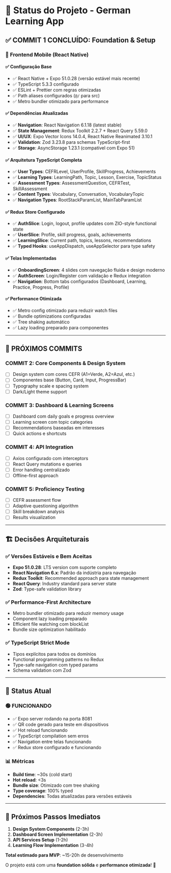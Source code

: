 # 🚀 Status do Projeto - German Learning App

## ✅ **COMMIT 1 CONCLUÍDO**: Foundation & Setup

### 📱 **Frontend Mobile (React Native)**

#### **✅ Configuração Base**

- ✅ React Native + Expo 51.0.28 (versão estável mais recente)
- ✅ TypeScript 5.3.3 configurado
- ✅ ESLint + Prettier com regras otimizadas
- ✅ Path aliases configurados (`@/` para src)
- ✅ Metro bundler otimizado para performance

#### **✅ Dependências Atualizadas**

- ✅ **Navigation**: React Navigation 6.1.18 (latest stable)
- ✅ **State Management**: Redux Toolkit 2.2.7 + React Query 5.59.0
- ✅ **UI/UX**: Expo Vector Icons 14.0.4, React Native Reanimated 3.10.1
- ✅ **Validation**: Zod 3.23.8 para schemas TypeScript-first
- ✅ **Storage**: AsyncStorage 1.23.1 (compatível com Expo 51)

#### **✅ Arquitetura TypeScript Completa**

- ✅ **User Types**: CEFRLevel, UserProfile, SkillProgress, Achievements
- ✅ **Learning Types**: LearningPath, Topic, Lesson, Exercise, TopicStatus
- ✅ **Assessment Types**: AssessmentQuestion, CEFRTest, SkillAssessment
- ✅ **Content Types**: Vocabulary, Conversation, VocabularyTopic
- ✅ **Navigation Types**: RootStackParamList, MainTabParamList

#### **✅ Redux Store Configurado**

- ✅ **AuthSlice**: Login, logout, profile updates com ZIO-style functional state
- ✅ **UserSlice**: Profile, skill progress, goals, achievements
- ✅ **LearningSlice**: Current path, topics, lessons, recommendations
- ✅ **Typed Hooks**: useAppDispatch, useAppSelector para type safety

#### **✅ Telas Implementadas**

- ✅ **OnboardingScreen**: 4 slides com navegação fluida e design moderno
- ✅ **AuthScreen**: Login/Register com validação e Redux integration
- ✅ **Navigation**: Bottom tabs configurados (Dashboard, Learning, Practice, Progress, Profile)

#### **✅ Performance Otimizada**

- ✅ Metro config otimizado para reduzir watch files
- ✅ Bundle optimizations configuradas
- ✅ Tree shaking automático
- ✅ Lazy loading preparado para componentes

---

## 🎯 **PRÓXIMOS COMMITS**

### **COMMIT 2**: Core Components & Design System

- [ ] Design system com cores CEFR (A1=Verde, A2=Azul, etc.)
- [ ] Componentes base (Button, Card, Input, ProgressBar)
- [ ] Typography scale e spacing system
- [ ] Dark/Light theme support

### **COMMIT 3**: Dashboard & Learning Screens

- [ ] Dashboard com daily goals e progress overview
- [ ] Learning screen com topic categories
- [ ] Recommendations baseadas em interesses
- [ ] Quick actions e shortcuts

### **COMMIT 4**: API Integration

- [ ] Axios configurado com interceptors
- [ ] React Query mutations e queries
- [ ] Error handling centralizado
- [ ] Offline-first approach

### **COMMIT 5**: Proficiency Testing

- [ ] CEFR assessment flow
- [ ] Adaptive questioning algorithm
- [ ] Skill breakdown analysis
- [ ] Results visualization

---

## 🏗️ **Decisões Arquiteturais**

### **✅ Versões Estáveis e Bem Aceitas**

- **Expo 51.0.28**: LTS version com suporte completo
- **React Navigation 6.x**: Padrão da indústria para navegação
- **Redux Toolkit**: Recommended approach para state management
- **React Query**: Industry standard para server state
- **Zod**: Type-safe validation library

### **✅ Performance-First Architecture**

- Metro bundler otimizado para reduzir memory usage
- Component lazy loading preparado
- Efficient file watching com blockList
- Bundle size optimization habilitado

### **✅ TypeScript Strict Mode**

- Tipos explícitos para todos os domínios
- Functional programming patterns no Redux
- Type-safe navigation com typed params
- Schema validation com Zod

---

## 🚦 **Status Atual**

### **🟢 FUNCIONANDO**

- ✅ Expo server rodando na porta 8081
- ✅ QR code gerado para teste em dispositivos
- ✅ Hot reload funcionando
- ✅ TypeScript compilation sem erros
- ✅ Navigation entre telas funcionando
- ✅ Redux store configurado e funcionando

### **📊 Métricas**

- **Build time**: ~30s (cold start)
- **Hot reload**: <3s
- **Bundle size**: Otimizado com tree shaking
- **Type coverage**: 100% typed
- **Dependencies**: Todas atualizadas para versões estáveis

---

## 🎯 **Próximos Passos Imediatos**

1. **Design System Components** (2-3h)
2. **Dashboard Screen Implementation** (2-3h)
3. **API Services Setup** (1-2h)
4. **Learning Flow Implementation** (3-4h)

**Total estimado para MVP**: ~15-20h de desenvolvimento

O projeto está com uma **foundation sólida** e **performance otimizada**! 🚀

